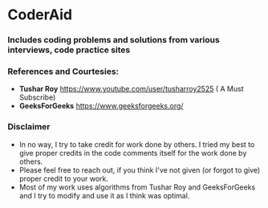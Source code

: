 # CoderAid
### Includes coding problems and solutions from various interviews, code practice sites

### References and Courtesies:
* <b>Tushar Roy</b> https://www.youtube.com/user/tusharroy2525 ( A Must Subscribe)
* <b>GeeksForGeeks</b> https://www.geeksforgeeks.org/
 
### Disclaimer
* In no way, I try to take credit for work done by others. I tried my best to give proper credits in the code comments itself
for the work done by others.
* Please feel free to reach out, if you think I've not given (or forgot to give) proper credit to your work.
* Most of my work uses algorithms from Tushar Roy and GeeksForGeeks and I try to modify and use it as I think was optimal.
